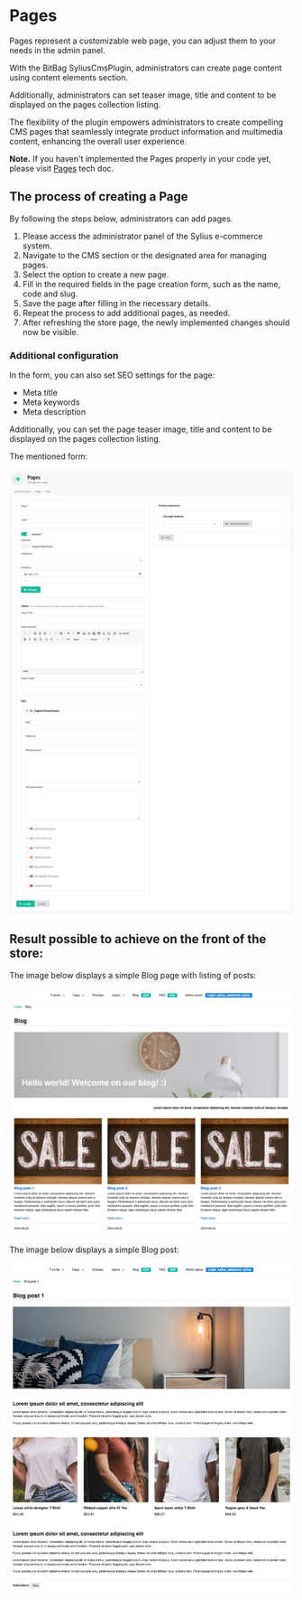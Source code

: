# Pages

Pages represent a customizable web page, you can adjust them to your needs in the admin panel.

With the BitBag SyliusCmsPlugin, administrators can create page content using content elements section.

Additionally, administrators can set teaser image, title and content to be displayed on the pages collection listing.

The flexibility of the plugin empowers administrators to create compelling CMS pages that seamlessly integrate product
information and multimedia content, enhancing the overall user experience.

**Note.** If you haven't implemented the Pages properly in your code yet, please visit [Pages](pages.md) tech doc.

## The process of creating a Page

By following the steps below, administrators can add pages.

1. Please access the administrator panel of the Sylius e-commerce system.
2. Navigate to the CMS section or the designated area for managing pages.
3. Select the option to create a new page.
4. Fill in the required fields in the page creation form, such as the name, code and slug.
5. Save the page after filling in the necessary details.
6. Repeat the process to add additional pages, as needed.
7. After refreshing the store page, the newly implemented changes should now be visible.

### Additional configuration

In the form, you can also set SEO settings for the page:
- Meta title
- Meta keywords
- Meta description

Additionally, you can set the page teaser image, title and content to be displayed on the pages collection listing.

The mentioned form:

![Screenshot showing content management config in admin](pages_create_cms.png)

## Result possible to achieve on the front of the store:

The image below displays a simple Blog page with listing of posts:

![Screenshot showing content management config in admin](pages_cms_result_1.png)

The image below displays a simple Blog post:

![Screenshot showing content management config in admin](pages_cms_result_2.png)

